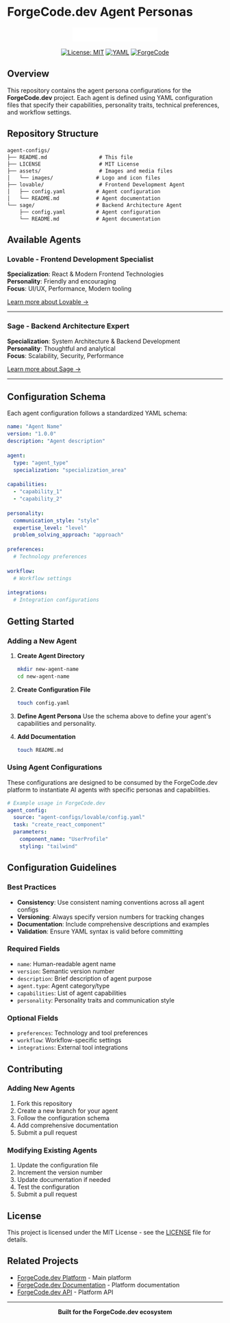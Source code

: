 # ForgeCode.dev Agent Personas

<div align="center">
  <picture>
    <source media="(prefers-color-scheme: dark)" srcset="./assets/images/logo-light.svg">
    <source media="(prefers-color-scheme: light)" srcset="./assets/images/logo-dark.svg">
    <img alt="ForgeCode.dev Logo" src="./assets/images/logo-light.svg" width="200" height="auto">
  </picture>
  
  [![License: MIT](https://img.shields.io/badge/License-MIT-yellow.svg)](https://opensource.org/licenses/MIT)
  [![YAML](https://img.shields.io/badge/Config-YAML-blue.svg)](https://yaml.org/)
  [![ForgeCode](https://img.shields.io/badge/Platform-ForgeCode.dev-purple.svg)](https://forgecode.dev)
</div>

## Overview

This repository contains the agent persona configurations for the **ForgeCode.dev** project. Each agent is defined using YAML configuration files that specify their capabilities, personality traits, technical preferences, and workflow settings.

## Repository Structure

```
agent-configs/
├── README.md                 # This file
├── LICENSE                   # MIT License
├── assets/                   # Images and media files
│   └── images/              # Logo and icon files
├── lovable/                  # Frontend Development Agent
│   ├── config.yaml          # Agent configuration
│   └── README.md            # Agent documentation
└── sage/                    # Backend Architecture Agent
    ├── config.yaml          # Agent configuration
    └── README.md            # Agent documentation
```

## Available Agents

### Lovable - Frontend Development Specialist

**Specialization**: React & Modern Frontend Technologies  
**Personality**: Friendly and encouraging  
**Focus**: UI/UX, Performance, Modern tooling

[Learn more about Lovable →](./lovable/README.md)

---

### Sage - Backend Architecture Expert

**Specialization**: System Architecture & Backend Development  
**Personality**: Thoughtful and analytical  
**Focus**: Scalability, Security, Performance

[Learn more about Sage →](./sage/README.md)

---

## Configuration Schema

Each agent configuration follows a standardized YAML schema:

```yaml
name: "Agent Name"
version: "1.0.0"
description: "Agent description"

agent:
  type: "agent_type"
  specialization: "specialization_area"

capabilities:
  - "capability_1"
  - "capability_2"

personality:
  communication_style: "style"
  expertise_level: "level"
  problem_solving_approach: "approach"

preferences:
  # Technology preferences

workflow:
  # Workflow settings

integrations:
  # Integration configurations
```

## Getting Started

### Adding a New Agent

1. **Create Agent Directory**
   ```bash
   mkdir new-agent-name
   cd new-agent-name
   ```

2. **Create Configuration File**
   ```bash
   touch config.yaml
   ```

3. **Define Agent Persona**
   Use the schema above to define your agent's capabilities and personality.

4. **Add Documentation**
   ```bash
   touch README.md
   ```

### Using Agent Configurations

These configurations are designed to be consumed by the ForgeCode.dev platform to instantiate AI agents with specific personas and capabilities.

```yaml
# Example usage in ForgeCode.dev
agent_config:
  source: "agent-configs/lovable/config.yaml"
  task: "create_react_component"
  parameters:
    component_name: "UserProfile"
    styling: "tailwind"
```


## Configuration Guidelines

### Best Practices

- **Consistency**: Use consistent naming conventions across all agent configs
- **Versioning**: Always specify version numbers for tracking changes
- **Documentation**: Include comprehensive descriptions and examples
- **Validation**: Ensure YAML syntax is valid before committing

### Required Fields

- `name`: Human-readable agent name
- `version`: Semantic version number
- `description`: Brief description of agent purpose
- `agent.type`: Agent category/type
- `capabilities`: List of agent capabilities
- `personality`: Personality traits and communication style

### Optional Fields

- `preferences`: Technology and tool preferences
- `workflow`: Workflow-specific settings
- `integrations`: External tool integrations

## Contributing

### Adding New Agents

1. Fork this repository
2. Create a new branch for your agent
3. Follow the configuration schema
4. Add comprehensive documentation
5. Submit a pull request

### Modifying Existing Agents

1. Update the configuration file
2. Increment the version number
3. Update documentation if needed
4. Test the configuration
5. Submit a pull request

## License

This project is licensed under the MIT License - see the [LICENSE](LICENSE) file for details.

## Related Projects

- [ForgeCode.dev Platform](https://forgecode.dev) - Main platform
- [ForgeCode.dev Documentation](https://docs.forgecode.dev) - Platform documentation
- [ForgeCode.dev API](https://api.forgecode.dev) - Platform API

---

<div align="center">
  <strong>Built for the ForgeCode.dev ecosystem</strong>
</div>